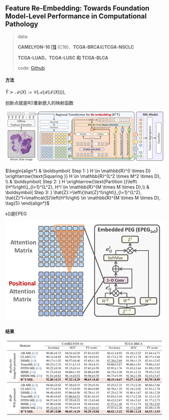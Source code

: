 ## Feature Re-Embedding: Towards Foundation Model-Level Performance in Computational Pathology

> data:
>
> **CAMELYON-16 [[1\]](javascript:void())** (C16)、**TCGA-BRCA**和**TCGA-NSCLC**
>
> **TCGA-LUAD、TCGA-LUSC 和 TCGA-BLCA**
>
> code: [Github](https://github.com/DearCaat/RRT-MIL)

#### 方法

$\begin{equation*} \hat{Y}\succ \mathcal{M}(X):=\mathcal{C}(\mathcal{A}(\mathcal{R}(\mathcal{F}(X)))), \tag{2} \end{equation*}$

创新点就是R()重新嵌入的映射函数

![image-20250527140327459](./assest/RRT-MIL/image-20250527140327459.png)

$\begin{align*} & \boldsymbol{ Step 1: } H \in \mathbb{R}^{I \times D} \xrightarrow{\text{Squaring }} H \in \mathbb{R}^{L^2 \times M^2 \times D}, \\ & \boldsymbol{ Step 2: } H \xrightarrow{\text{Partition }}\left\{H^l\right\}_{l=1}^{L^2}, H^l \in \mathbb{R}^{M \times M \times D},\\ & \boldsymbol{ Step 3: } \hat{Z}:=\left\{\hat{Z}^l\right\}_{l=1}^{L^2}, \hat{Z}^l=\mathcal{S}\left(H^l\right) \in \mathbb{R}^{M \times M \times D}, \tag{5} \end{align*}$

s()是EPEG

![image-20250527140455792](./assest/RRT-MIL/image-20250527140455792.png)

#### 结果

![image-20250527140628347](./assest/RRT-MIL/image-20250527140628347.png)